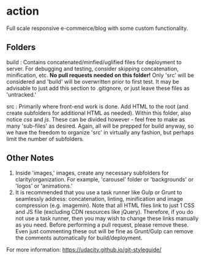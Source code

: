 # action
Full scale responsive e-commerce/blog with some custom functionality.

## Folders
build
: Contains concatenated/minfied/uglified files for deployment to server. For debugging and testing, consider skipping concatenation, minification, etc. **No pull requests needed on this folder!** Only 'src' will be considered and 'build' will be overwritten prior to first test. It may be advisable to just add this section to .gitignore, or just leave these files as 'untracked.'

src
: Primarily where front-end work is done. Add HTML to the root (and create subfolders for additional HTML as needed). Within this folder, also notice *css* and *js*. These can be divided however - feel free to make as many 'sub-files' as desired. Again, all will be prepped for build anyway, so we have the freedom to organize 'src' in virtually any fashion, but perhaps limit the number of subfolders.

## Other Notes

1. Inside 'images,' images, create any necessary subfolders for clarity/organization. For example, 'carousel' folder or 'backgrounds' or 'logos' or 'animations.'
2. It is recommended that you use a task runner like Gulp or Grunt to seamlessly address: concatenation, linting, minification and image compression (e.g. imagemin). Note that all HTML files link to just 1 CSS and JS file (excluding CDN resources like jQuery). Therefore, if you do not use a task runner, then you may wish to change these links manually as you need. Before performing a pull request, please remove these. Even just commenting these out will be fine as Grunt/Gulp can remove the comments automatically for build/deployment.

For more information: https://udacity.github.io/git-styleguide/

